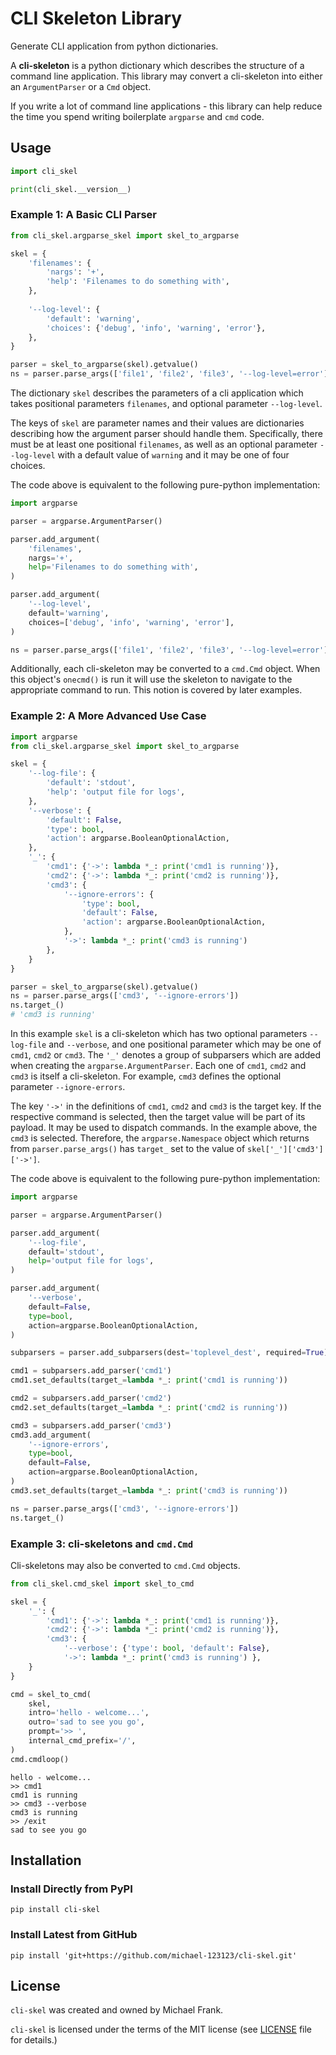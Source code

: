 # CLI Skeleton Library

Generate CLI application from python dictionaries.

A **cli-skeleton** is a python dictionary which describes the structure of a command line application.
This library may convert a cli-skeleton into either an `ArgumentParser` or a `Cmd` object.

If you write a lot of command line applications - this library can help reduce the time you spend 
writing boilerplate `argparse` and `cmd` code.


## Usage

```python
import cli_skel

print(cli_skel.__version__)
```


### Example 1: A Basic CLI Parser

```python
from cli_skel.argparse_skel import skel_to_argparse

skel = {
    'filenames': {
        'nargs': '+',
        'help': 'Filenames to do something with',
    },
    
    '--log-level': {
        'default': 'warning',
        'choices': {'debug', 'info', 'warning', 'error'},
    },
}

parser = skel_to_argparse(skel).getvalue()
ns = parser.parse_args(['file1', 'file2', 'file3', '--log-level=error'])
```

The dictionary `skel` describes the parameters of a cli application which takes positional parameters
`filenames`, and optional parameter `--log-level`. 

The keys of `skel` are parameter names and their values are dictionaries describing how the 
argument parser should handle them. Specifically, there must be at least one positional `filenames`,
as well as an optional parameter `--log-level` with a default value of `warning` and it may be one of 
four choices.

The code above is equivalent to the following pure-python implementation:
```python
import argparse

parser = argparse.ArgumentParser()

parser.add_argument(
    'filenames',
    nargs='+',
    help='Filenames to do something with',
)

parser.add_argument(
    '--log-level',
    default='warning',
    choices=['debug', 'info', 'warning', 'error'],
)

ns = parser.parse_args(['file1', 'file2', 'file3', '--log-level=error'])
```

Additionally, each cli-skeleton may be converted to a `cmd.Cmd` object.
When this object's `onecmd()` is run it will use the skeleton to navigate to the 
appropriate command to run. This notion is covered by later examples.


### Example 2: A More Advanced Use Case

```python
import argparse
from cli_skel.argparse_skel import skel_to_argparse

skel = {
    '--log-file': {
        'default': 'stdout',
        'help': 'output file for logs',
    },
    '--verbose': {
        'default': False,
        'type': bool,
        'action': argparse.BooleanOptionalAction,
    },
    '_': {
        'cmd1': {'->': lambda *_: print('cmd1 is running')},
        'cmd2': {'->': lambda *_: print('cmd2 is running')},
        'cmd3': {
            '--ignore-errors': {
                'type': bool,
                'default': False,
                'action': argparse.BooleanOptionalAction,
            },
            '->': lambda *_: print('cmd3 is running')
        },
    }
}

parser = skel_to_argparse(skel).getvalue()
ns = parser.parse_args(['cmd3', '--ignore-errors'])
ns.target_()
# 'cmd3 is running'
```

In this example `skel` is a cli-skeleton which has two optional parameters `--log-file` and `--verbose`,
and one positional parameter which may be one of `cmd1`, `cmd2` or `cmd3`. The `'_'` denotes a group of 
subparsers which are added when creating the `argparse.ArgumentParser`. Each one of `cmd1`, `cmd2` and `cmd3`
is itself a cli-skeleton. For example, `cmd3` defines the optional parameter `--ignore-errors`. 

The key `'->'` in the definitions of `cmd1`, `cmd2` and `cmd3` is the target key. If the respective command is 
selected, then the target value will be part of its payload. It may be used to dispatch commands. 
In the example above, the `cmd3` is selected. Therefore, the `argparse.Namespace` object which returns from 
`parser.parse_args()` has `target_` set to the value of `skel['_']['cmd3']['->']`.

The code above is equivalent to the following pure-python implementation:
```python
import argparse

parser = argparse.ArgumentParser()

parser.add_argument(
    '--log-file',
    default='stdout',
    help='output file for logs',
)

parser.add_argument(
    '--verbose',
    default=False,
    type=bool,
    action=argparse.BooleanOptionalAction,
)

subparsers = parser.add_subparsers(dest='toplevel_dest', required=True)

cmd1 = subparsers.add_parser('cmd1')
cmd1.set_defaults(target_=lambda *_: print('cmd1 is running'))

cmd2 = subparsers.add_parser('cmd2')
cmd2.set_defaults(target_=lambda *_: print('cmd2 is running'))

cmd3 = subparsers.add_parser('cmd3')
cmd3.add_argument(
    '--ignore-errors',
    type=bool,
    default=False,
    action=argparse.BooleanOptionalAction,
)
cmd3.set_defaults(target_=lambda *_: print('cmd3 is running'))

ns = parser.parse_args(['cmd3', '--ignore-errors'])
ns.target_()
```


### Example 3: cli-skeletons and `cmd.Cmd`  


Cli-skeletons may also be converted to `cmd.Cmd` objects.


```python
from cli_skel.cmd_skel import skel_to_cmd

skel = {
    '_': {
        'cmd1': {'->': lambda *_: print('cmd1 is running')},
        'cmd2': {'->': lambda *_: print('cmd2 is running')},
        'cmd3': {
            '--verbose': {'type': bool, 'default': False},
            '->': lambda *_: print('cmd3 is running') },
    }
}

cmd = skel_to_cmd(
    skel,
    intro='hello - welcome...',
    outro='sad to see you go',
    prompt='>> ',
    internal_cmd_prefix='/',
)
cmd.cmdloop()
```
```shell
hello - welcome...
>> cmd1
cmd1 is running
>> cmd3 --verbose
cmd3 is running
>> /exit
sad to see you go
```


## Installation

### Install Directly from PyPI
```shell
pip install cli-skel
```

### Install Latest from GitHub
```shell
pip install 'git+https://github.com/michael-123123/cli-skel.git'
```


## License

`cli-skel` was created and owned by Michael Frank.

`cli-skel` is licensed under the terms of the MIT license (see [LICENSE](LICENSE) file for details.)
